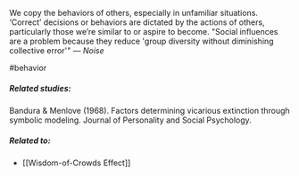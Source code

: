 We copy the behaviors of others, especially in unfamiliar situations. ‘Correct’ decisions or behaviors are dictated by the actions of others, particularly those we’re similar to or aspire to become. "Social influences are a problem because they reduce 'group diversity without diminishing collective error'" — *Noise*

#behavior 

##### Related studies: 

Bandura & Menlove (1968). Factors determining vicarious extinction through symbolic modeling. Journal of Personality and Social Psychology.

##### Related to: 

- [[Wisdom-of-Crowds Effect]] 